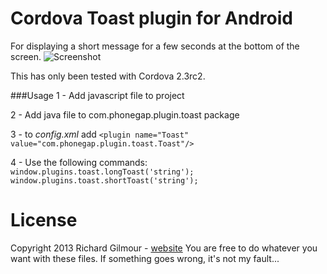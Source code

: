 Cordova Toast plugin for Android
================================
For displaying a short message for a few seconds at the bottom of the screen.
![Screenshot](http://richardgilmour.co.uk/wp-content/uploads/2013/01/Screenshot_2013-01-08-19-29-18-e1357674008898.png)

This has only been tested with Cordova 2.3rc2. 

###Usage
1 - Add javascript file to project

2 - Add java file to com.phonegap.plugin.toast package

3 - to *config.xml* add 
`<plugin name="Toast" value="com.phonegap.plugin.toast.Toast"/>`

4 - Use the following commands:
`window.plugins.toast.longToast('string');`
`window.plugins.toast.shortToast('string');`

License
=======
Copyright 2013 Richard Gilmour - [website](http://richardgilmour.co.uk)
You are free to do whatever you want with these files. If something goes wrong, it's not my fault...
